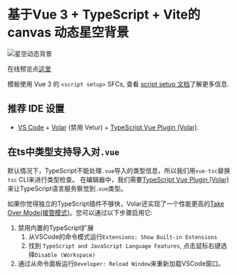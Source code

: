 # 基于Vue 3 + TypeScript + Vite的canvas 动态星空背景

![星空动态背景](https://blog.chenbitao.com/vue-star-bg/星空动态背景.gif)

在线预览点[这里](https://blog.chenbitao.com/vue-star-bg/)

模板使用 Vue 3 的 `<script setup>` SFCs, 查看 [script setup 文档](https://v3.vuejs.org/api/sfc-script-setup.html#sfc-script-setup)了解更多信息.

## 推荐 IDE 设置

- [VS Code](https://code.visualstudio.com/) + [Volar](https://marketplace.visualstudio.com/items?itemName=Vue.volar) (禁用 Vetur) + [TypeScript Vue Plugin (Volar)](https://marketplace.visualstudio.com/items?itemName=Vue.vscode-typescript-vue-plugin).

## 在ts中类型支持导入对`.vue`

默认情况下，TypeScript不能处理`.vue`导入的类型信息，所以我们用`vue-tsc`替换`tsc` CLI来进行类型检查。 在编辑器中，我们需要[TypeScript Vue Plugin (Volar)](https://marketplace.visualstudio.com/items?itemName=Vue.vscode-typescript-vue-plugin)来让TypeScript语言服务察觉到`.vue`类型。

如果你觉得独立的TypeScript插件不够快，Volar还实现了一个性能更高的[Take Over Mode(接管模式)](https://github.com/johnsoncodehk/volar/discussions/471#discussioncomment-1361669)。您可以通过以下步骤启用它:

1. 禁用内置的TypeScript扩展
   1. 从VSCode的命令模式运行`Extensions: Show Built-in Extensions`
   2. 找到 `TypeScript and JavaScript Language Features`, 点击鼠标右键选择`Disable (Workspace)`
2. 通过从命令面板运行`Developer: Reload Window`来重新加载VSCode窗口。
